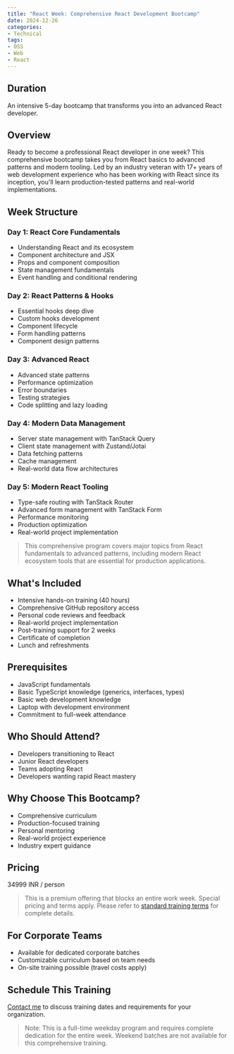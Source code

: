```yaml
---
title: "React Week: Comprehensive React Development Bootcamp"
date: 2024-12-26
categories:
- Technical
tags:
- OSS
- Web
- React
---
```


## Duration 

An intensive 5-day bootcamp that transforms you into an advanced React developer.

## Overview

Ready to become a professional React developer in one week? This comprehensive bootcamp takes you from React basics to advanced patterns and modern tooling. Led by an industry veteran with 17+ years of web development experience who has been working with React since its inception, you'll learn production-tested patterns and real-world implementations.

## Week Structure

### Day 1: React Core Fundamentals
- Understanding React and its ecosystem
- Component architecture and JSX
- Props and component composition
- State management fundamentals
- Event handling and conditional rendering

### Day 2: React Patterns & Hooks
- Essential hooks deep dive
- Custom hooks development
- Component lifecycle
- Form handling patterns
- Component design patterns

### Day 3: Advanced React
- Advanced state patterns
- Performance optimization
- Error boundaries
- Testing strategies
- Code splitting and lazy loading

### Day 4: Modern Data Management
- Server state management with TanStack Query
- Client state management with Zustand/Jotai
- Data fetching patterns
- Cache management
- Real-world data flow architectures

### Day 5: Modern React Tooling
- Type-safe routing with TanStack Router
- Advanced form management with TanStack Form
- Performance monitoring
- Production optimization
- Real-world project implementation

> This comprehensive program covers major topics from React fundamentals to advanced patterns, including modern React ecosystem tools that are essential for production applications.

## What's Included
- Intensive hands-on training (40 hours)
- Comprehensive GitHub repository access
- Personal code reviews and feedback
- Real-world project implementation
- Post-training support for 2 weeks
- Certificate of completion
- Lunch and refreshments

## Prerequisites
- JavaScript fundamentals
- Basic TypeScript knowledge (generics, interfaces, types)
- Basic web development knowledge
- Laptop with development environment
- Commitment to full-week attendance

## Who Should Attend?
- Developers transitioning to React
- Junior React developers
- Teams adopting React
- Developers wanting rapid React mastery

## Why Choose This Bootcamp?
- Comprehensive curriculum
- Production-focused training
- Personal mentoring
- Real-world project experience
- Industry expert guidance

## Pricing

34999 INR / person

> This is a premium offering that blocks an entire work week. Special pricing and terms apply. Please refer to [standard training terms](/terms-conditions-training) for complete details.

## For Corporate Teams
- Available for dedicated corporate batches
- Customizable curriculum based on team needs
- On-site training possible (travel costs apply)

## Schedule This Training
[Contact me](mailto:contact@kunjan.in) to discuss training dates and requirements for your organization.

> Note: This is a full-time weekday program and requires complete dedication for the entire week. Weekend batches are not available for this comprehensive training.
